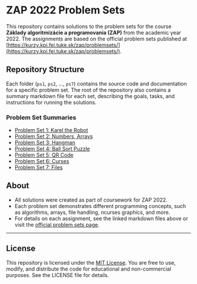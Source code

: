 # ZAP 2022 Problem Sets

This repository contains solutions to the problem sets for the course **Základy algoritmizácie a programovania (ZAP)** from the academic year 2022. The assignments are based on the official problem sets published at [https://kurzy.kpi.fei.tuke.sk/zap/problemsets/](https://kurzy.kpi.fei.tuke.sk/zap/problemsets/).

## Repository Structure
Each folder (`ps1`, `ps2`, ..., `ps7`) contains the source code and documentation for a specific problem set. The root of the repository also contains a summary markdown file for each set, describing the goals, tasks, and instructions for running the solutions.

### Problem Set Summaries
- [Problem Set 1: Karel the Robot](ps1/ps1.md)
- [Problem Set 2: Numbers, Arrays](ps2/ps2.md)
- [Problem Set 3: Hangman](ps3/ps3.md)
- [Problem Set 4: Ball Sort Puzzle](ps4/ps4.md)
- [Problem Set 5: QR Code](ps5/ps5.md)
- [Problem Set 6: Curses](ps6/ps6.md)
- [Problem Set 7: Files](ps7/ps7.md)

## About
- All solutions were created as part of coursework for ZAP 2022.
- Each problem set demonstrates different programming concepts, such as algorithms, arrays, file handling, ncurses graphics, and more.
- For details on each assignment, see the linked markdown files above or visit the [official problem sets page](https://kurzy.kpi.fei.tuke.sk/zap/problemsets/).

---

## License

This repository is licensed under the [MIT License](./LICENSE). You are free to use, modify, and distribute the code for educational and non-commercial purposes. See the LICENSE file for details.